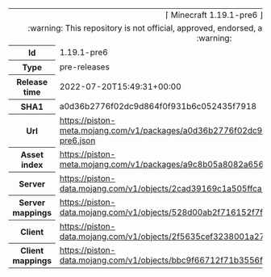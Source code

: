 <html><table>
<tr><td colspan="2" align="center"><img width="0" height="0"><br/>⌈ Minecraft 1.19.1-pre6 ⌋<br/><img width="0" height="0"></td></tr>
<tr><td colspan="2" align="center"><img width="0" height="0"><br/>
:warning: This repository is not official, approved, endorsed, associated or connected with Mojang :warning:
<br/><img width="0" height="0"></td></tr>
<tr><th>Id</th><td>1.19.1-pre6</td></tr>
<tr><th>Type</th><td>pre-releases</td></tr>
<tr><th>Release time</th><td>2022-07-20T15:49:31+00:00</td></tr>
<tr><th>SHA1</th><td>a0d36b2776f02dc9d864f0f931b6c052435f7918</td></tr>
<tr><th>Url</th><td><a href="https://piston-meta.mojang.com/v1/packages/a0d36b2776f02dc9d864f0f931b6c052435f7918/1.19.1-pre6.json">https://piston-meta.mojang.com/v1/packages/a0d36b2776f02dc9d864f0f931b6c052435f7918/1.19.1-pre6.json</a></td></tr>
<tr><th>Asset index</th><td><a href="https://piston-meta.mojang.com/v1/packages/a9c8b05a8082a65678beda6dfa2b8f21fa627bce/1.19.json">https://piston-meta.mojang.com/v1/packages/a9c8b05a8082a65678beda6dfa2b8f21fa627bce/1.19.json</a></td></tr>
<tr><th>Server</th><td><a href="https://piston-data.mojang.com/v1/objects/2cad39169c1a505ffca1049b236a4ddaf62c617d/server.jar">https://piston-data.mojang.com/v1/objects/2cad39169c1a505ffca1049b236a4ddaf62c617d/server.jar</a></td></tr>
<tr><th>Server mappings</th><td><a href="https://piston-data.mojang.com/v1/objects/528d00ab2f716152f7f5e4184c7ff09fc3209ddd/server.txt">https://piston-data.mojang.com/v1/objects/528d00ab2f716152f7f5e4184c7ff09fc3209ddd/server.txt</a></td></tr>
<tr><th>Client</th><td><a href="https://piston-data.mojang.com/v1/objects/2f5635cef3238001a27f5f5899f5f1e753424fb8/client.jar">https://piston-data.mojang.com/v1/objects/2f5635cef3238001a27f5f5899f5f1e753424fb8/client.jar</a></td></tr>
<tr><th>Client mappings</th><td><a href="https://piston-data.mojang.com/v1/objects/bbc9f66712f71b3556f9a26dad7485295412b276/client.txt">https://piston-data.mojang.com/v1/objects/bbc9f66712f71b3556f9a26dad7485295412b276/client.txt</a></td></tr>
</table></html>